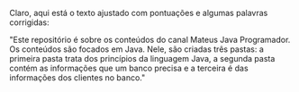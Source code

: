 Claro, aqui está o texto ajustado com pontuações e algumas palavras corrigidas:

"Este repositório é sobre os conteúdos do canal Mateus Java Programador. Os conteúdos são focados em Java. Nele, são criadas três pastas: a primeira pasta trata dos princípios da linguagem Java, a segunda pasta contém as informações que um banco precisa e a terceira é das informações dos clientes no banco."
